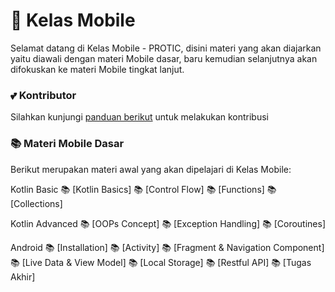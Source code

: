 # :mobile_phone_off: Kelas Mobile

Selamat datang di Kelas Mobile - PROTIC,
disini materi yang akan diajarkan yaitu diawali dengan materi Mobile dasar, baru kemudian selanjutnya akan difokuskan ke materi Mobile tingkat lanjut.

### :two_hearts: Kontributor

Silahkan kunjungi [panduan berikut](CONTRIBUTION.md) untuk melakukan kontribusi

### :books: Materi Mobile Dasar

Berikut merupakan materi awal yang akan dipelajari di Kelas Mobile:

Kotlin Basic
📚 [Kotlin Basics]
📚 [Control Flow]
📚 [Functions]
📚 [Collections]

Kotlin Advanced
📚 [OOPs Concept]
📚 [Exception Handling]
📚 [Coroutines]

Android
📚 [Installation]
📚 [Activity]
📚 [Fragment & Navigation Component]
📚 [Live Data & View Model]
📚 [Local Storage]
📚 [Restful API]
📚 [Tugas Akhir]
